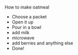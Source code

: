 How to make oatmeal
* Choose a packet
* Open it up
* Pour in a bowl
* add milk
* microwave
* add berries and anything else
* Done!
